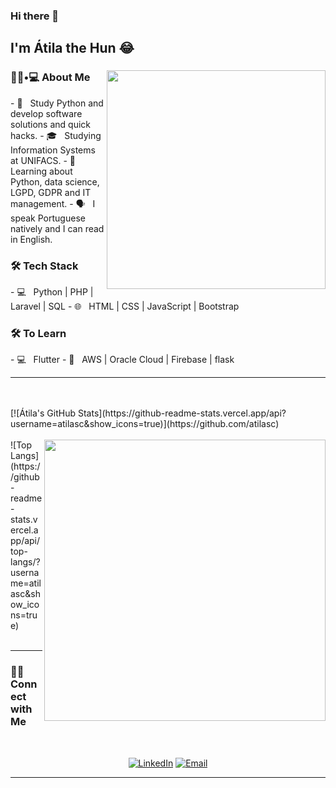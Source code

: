 ### Hi there 👋

<div> 
  <h2> I'm Átila the Hun 😂</h2>
</div>

<div>
  <img align='right' src="https://media.proprofs.com/images/QM/user_images/2356735/1574269738.gif" width="350">
  <h3> 👨🏻•💻 About Me </h3>
  - 🤔 &nbsp; Study Python and develop software solutions and quick hacks.
  - 🎓 &nbsp; Studying Information Systems at UNIFACS.
  - 🌱 &nbsp; Learning about Python, data science, LGPD, GDPR and IT management.
  - 🗣️ &nbsp; I speak Portuguese natively and I can read in English.
  <h3>🛠 Tech Stack</h3>
  - 💻 &nbsp; Python | PHP | Laravel | SQL  
  - 🌐 &nbsp; HTML | CSS | JavaScript | Bootstrap 
  <!--
  - 🛢 &nbsp; MySQL | Oracle
  - 🔧 &nbsp; Git | Markdown 
  - 🖥 &nbsp; Figma | Photoshop 
  -->
  <h3>🛠 To Learn</h3>
  - 💻 &nbsp; Flutter  
  - 🔧 &nbsp; AWS | Oracle Cloud | Firebase | flask
  <hr>
 </div>
<div>
  <br/><br/>
  [![Átila's GitHub Stats](https://github-readme-stats.vercel.app/api?username=atilasc&show_icons=true)](https://github.com/atilasc)
  <br/>
  <br/>
  <img src="https://thumbs.gfycat.com/EvilNextDevilfish-small.gif" width="450" align='right'>
  ![Top Langs](https://github-readme-stats.vercel.app/api/top-langs/?username=atilasc&show_icons=true)
  <br><br>
  <hr>
</div>
<div>
  <h3> 🤝🏻 Connect with Me </h3>
  <br>
  <p align="center">
  <a href="https://www.linkedin.com/in/atilasoares/"><img alt="LinkedIn" src="https://img.shields.io/badge/LinkedIn-%C3%81tila%20Soares%20Cunha-blue?style=flat-square&logo=linkedin"></a>
  <a href="mailto:atilasoarescunha@hotmail.com"><img alt="Email" src="https://img.shields.io/badge/Email-atilasoarescunha@hotmail.com-blue?style=flat-square&logo=microsoft-outlook"></a>
  </p>
  <hr>
 </div>
